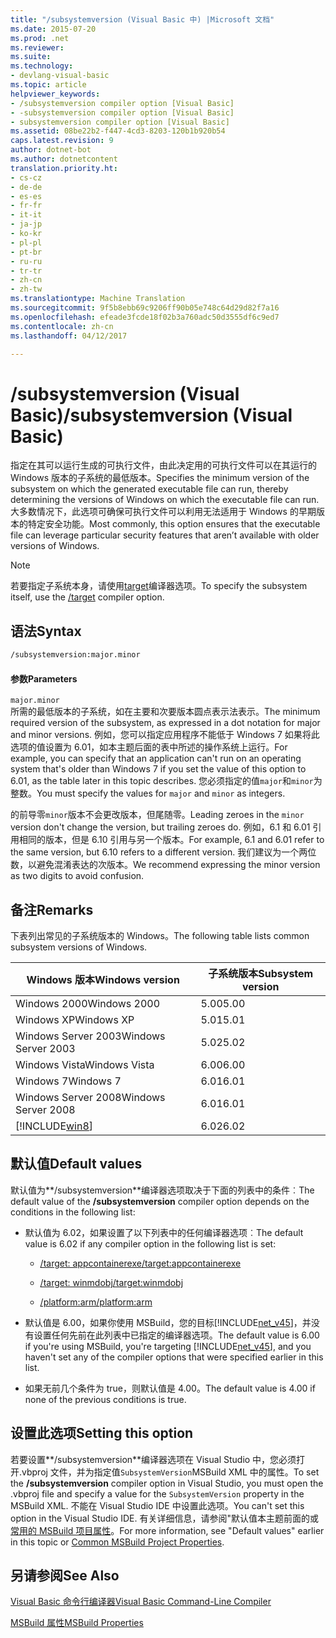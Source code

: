 ```yaml
---
title: "/subsystemversion (Visual Basic 中) |Microsoft 文档"
ms.date: 2015-07-20
ms.prod: .net
ms.reviewer: 
ms.suite: 
ms.technology:
- devlang-visual-basic
ms.topic: article
helpviewer_keywords:
- /subsystemversion compiler option [Visual Basic]
- -subsystemversion compiler option [Visual Basic]
- subsystemversion compiler option [Visual Basic]
ms.assetid: 08be22b2-f447-4cd3-8203-120b1b920b54
caps.latest.revision: 9
author: dotnet-bot
ms.author: dotnetcontent
translation.priority.ht:
- cs-cz
- de-de
- es-es
- fr-fr
- it-it
- ja-jp
- ko-kr
- pl-pl
- pt-br
- ru-ru
- tr-tr
- zh-cn
- zh-tw
ms.translationtype: Machine Translation
ms.sourcegitcommit: 9f5b8ebb69c9206ff90b05e748c64d29d82f7a16
ms.openlocfilehash: efeade3fcde18f02b3a760adc50d3555df6c9ed7
ms.contentlocale: zh-cn
ms.lasthandoff: 04/12/2017

---
```

# <a name="subsystemversion-visual-basic"></a><span data-ttu-id="1610d-102">/subsystemversion (Visual Basic)</span><span class="sxs-lookup"><span data-stu-id="1610d-102">/subsystemversion (Visual Basic)</span></span>
<span data-ttu-id="1610d-103">指定在其可以运行生成的可执行文件，由此决定用的可执行文件可以在其运行的 Windows 版本的子系统的最低版本。</span><span class="sxs-lookup"><span data-stu-id="1610d-103">Specifies the minimum version of the subsystem on which the generated executable file can run, thereby determining the versions of Windows on which the executable file can run.</span></span> <span data-ttu-id="1610d-104">大多数情况下，此选项可确保可执行文件可以利用无法适用于 Windows 的早期版本的特定安全功能。</span><span class="sxs-lookup"><span data-stu-id="1610d-104">Most commonly, this option ensures that the executable file can leverage particular security features that aren’t available with older versions of Windows.</span></span>  
  
> [!NOTE]
>  <span data-ttu-id="1610d-105">若要指定子系统本身，请使用[target](../../../csharp/language-reference/compiler-options/target-compiler-option.md)编译器选项。</span><span class="sxs-lookup"><span data-stu-id="1610d-105">To specify the subsystem itself, use the [/target](../../../csharp/language-reference/compiler-options/target-compiler-option.md) compiler option.</span></span>  
  
## <a name="syntax"></a><span data-ttu-id="1610d-106">语法</span><span class="sxs-lookup"><span data-stu-id="1610d-106">Syntax</span></span>  
  
```vb  
/subsystemversion:major.minor  
```  
  
#### <a name="parameters"></a><span data-ttu-id="1610d-107">参数</span><span class="sxs-lookup"><span data-stu-id="1610d-107">Parameters</span></span>  
 `major.minor`  
 <span data-ttu-id="1610d-108">所需的最低版本的子系统，如在主要和次要版本圆点表示法表示。</span><span class="sxs-lookup"><span data-stu-id="1610d-108">The minimum required version of the subsystem, as expressed in a dot notation for major and minor versions.</span></span> <span data-ttu-id="1610d-109">例如，您可以指定应用程序不能低于 Windows 7 如果将此选项的值设置为 6.01，如本主题后面的表中所述的操作系统上运行。</span><span class="sxs-lookup"><span data-stu-id="1610d-109">For example, you can specify that an application can't run on an operating system that's older than Windows 7 if you set the value of this option to 6.01, as the table later in this topic describes.</span></span> <span data-ttu-id="1610d-110">您必须指定的值`major`和`minor`为整数。</span><span class="sxs-lookup"><span data-stu-id="1610d-110">You must specify the values for `major` and `minor` as integers.</span></span>  
  
 <span data-ttu-id="1610d-111">的前导零`minor`版本不会更改版本，但尾随零。</span><span class="sxs-lookup"><span data-stu-id="1610d-111">Leading zeroes in the `minor` version don't change the version, but trailing zeroes do.</span></span> <span data-ttu-id="1610d-112">例如，6.1 和 6.01 引用相同的版本，但是 6.10 引用与另一个版本。</span><span class="sxs-lookup"><span data-stu-id="1610d-112">For example, 6.1 and 6.01 refer to the same version, but 6.10 refers to a different version.</span></span> <span data-ttu-id="1610d-113">我们建议为一个两位数，以避免混淆表达的次版本。</span><span class="sxs-lookup"><span data-stu-id="1610d-113">We recommend expressing the minor version as two digits to avoid confusion.</span></span>  
  
## <a name="remarks"></a><span data-ttu-id="1610d-114">备注</span><span class="sxs-lookup"><span data-stu-id="1610d-114">Remarks</span></span>  
 <span data-ttu-id="1610d-115">下表列出常见的子系统版本的 Windows。</span><span class="sxs-lookup"><span data-stu-id="1610d-115">The following table lists common subsystem versions of Windows.</span></span>  
  
|<span data-ttu-id="1610d-116">Windows 版本</span><span class="sxs-lookup"><span data-stu-id="1610d-116">Windows version</span></span>|<span data-ttu-id="1610d-117">子系统版本</span><span class="sxs-lookup"><span data-stu-id="1610d-117">Subsystem version</span></span>|  
|---------------------|-----------------------|  
|<span data-ttu-id="1610d-118">Windows 2000</span><span class="sxs-lookup"><span data-stu-id="1610d-118">Windows 2000</span></span>|<span data-ttu-id="1610d-119">5.00</span><span class="sxs-lookup"><span data-stu-id="1610d-119">5.00</span></span>|  
|<span data-ttu-id="1610d-120">Windows XP</span><span class="sxs-lookup"><span data-stu-id="1610d-120">Windows XP</span></span>|<span data-ttu-id="1610d-121">5.01</span><span class="sxs-lookup"><span data-stu-id="1610d-121">5.01</span></span>|  
|<span data-ttu-id="1610d-122">Windows Server 2003</span><span class="sxs-lookup"><span data-stu-id="1610d-122">Windows Server 2003</span></span>|<span data-ttu-id="1610d-123">5.02</span><span class="sxs-lookup"><span data-stu-id="1610d-123">5.02</span></span>|  
|<span data-ttu-id="1610d-124">Windows Vista</span><span class="sxs-lookup"><span data-stu-id="1610d-124">Windows Vista</span></span>|<span data-ttu-id="1610d-125">6.00</span><span class="sxs-lookup"><span data-stu-id="1610d-125">6.00</span></span>|  
|<span data-ttu-id="1610d-126">Windows 7</span><span class="sxs-lookup"><span data-stu-id="1610d-126">Windows 7</span></span>|<span data-ttu-id="1610d-127">6.01</span><span class="sxs-lookup"><span data-stu-id="1610d-127">6.01</span></span>|  
|<span data-ttu-id="1610d-128">Windows Server 2008</span><span class="sxs-lookup"><span data-stu-id="1610d-128">Windows Server 2008</span></span>|<span data-ttu-id="1610d-129">6.01</span><span class="sxs-lookup"><span data-stu-id="1610d-129">6.01</span></span>|  
|[!INCLUDE[win8](../../../csharp/language-reference/compiler-options/includes/win8_md.md)]|<span data-ttu-id="1610d-130">6.02</span><span class="sxs-lookup"><span data-stu-id="1610d-130">6.02</span></span>|  
  
## <a name="default-values"></a><span data-ttu-id="1610d-131">默认值</span><span class="sxs-lookup"><span data-stu-id="1610d-131">Default values</span></span>  
 <span data-ttu-id="1610d-132">默认值为**/subsystemversion**编译器选项取决于下面的列表中的条件︰</span><span class="sxs-lookup"><span data-stu-id="1610d-132">The default value of the **/subsystemversion** compiler option depends on the conditions in the following list:</span></span>  
  
-   <span data-ttu-id="1610d-133">默认值为 6.02，如果设置了以下列表中的任何编译器选项︰</span><span class="sxs-lookup"><span data-stu-id="1610d-133">The default value is 6.02 if any compiler option in the following list is set:</span></span>  
  
    -   [<span data-ttu-id="1610d-134">/target: appcontainerexe</span><span class="sxs-lookup"><span data-stu-id="1610d-134">/target:appcontainerexe</span></span>](../../../visual-basic/reference/command-line-compiler/target.md)  
  
    -   [<span data-ttu-id="1610d-135">/target: winmdobj</span><span class="sxs-lookup"><span data-stu-id="1610d-135">/target:winmdobj</span></span>](../../../visual-basic/reference/command-line-compiler/target.md)  
  
    -   [<span data-ttu-id="1610d-136">/platform:arm</span><span class="sxs-lookup"><span data-stu-id="1610d-136">/platform:arm</span></span>](../../../visual-basic/reference/command-line-compiler/platform.md)  
  
-   <span data-ttu-id="1610d-137">默认值是 6.00，如果你使用 MSBuild，您的目标[!INCLUDE[net_v45](../../../csharp/language-reference/compiler-options/includes/net_v45_md.md)]，并没有设置任何先前在此列表中已指定的编译器选项。</span><span class="sxs-lookup"><span data-stu-id="1610d-137">The default value is 6.00 if you're using MSBuild, you're targeting [!INCLUDE[net_v45](../../../csharp/language-reference/compiler-options/includes/net_v45_md.md)], and you haven't set any of the compiler options that were specified earlier in this list.</span></span>  
  
-   <span data-ttu-id="1610d-138">如果无前几个条件为 true，则默认值是 4.00。</span><span class="sxs-lookup"><span data-stu-id="1610d-138">The default value is 4.00 if none of the previous conditions is true.</span></span>  
  
## <a name="setting-this-option"></a><span data-ttu-id="1610d-139">设置此选项</span><span class="sxs-lookup"><span data-stu-id="1610d-139">Setting this option</span></span>  
 <span data-ttu-id="1610d-140">若要设置**/subsystemversion**编译器选项在 Visual Studio 中，您必须打开.vbproj 文件，并为指定值`SubsystemVersion`MSBuild XML 中的属性。</span><span class="sxs-lookup"><span data-stu-id="1610d-140">To set the **/subsystemversion** compiler option in Visual Studio, you must open the .vbproj file and specify a value for the `SubsystemVersion` property in the MSBuild XML.</span></span> <span data-ttu-id="1610d-141">不能在 Visual Studio IDE 中设置此选项。</span><span class="sxs-lookup"><span data-stu-id="1610d-141">You can't set this option in the Visual Studio IDE.</span></span> <span data-ttu-id="1610d-142">有关详细信息，请参阅"默认值本主题前面的或[常用的 MSBuild 项目属性](https://docs.microsoft.com/visualstudio/msbuild/common-msbuild-project-properties)。</span><span class="sxs-lookup"><span data-stu-id="1610d-142">For more information, see "Default values" earlier in this topic or [Common MSBuild Project Properties](https://docs.microsoft.com/visualstudio/msbuild/common-msbuild-project-properties).</span></span>  
  

  
## <a name="see-also"></a><span data-ttu-id="1610d-143">另请参阅</span><span class="sxs-lookup"><span data-stu-id="1610d-143">See Also</span></span>  
[<span data-ttu-id="1610d-144">Visual Basic 命令行编译器</span><span class="sxs-lookup"><span data-stu-id="1610d-144">Visual Basic Command-Line Compiler</span></span>](../../../visual-basic/reference/command-line-compiler/index.md)

[<span data-ttu-id="1610d-145">MSBuild 属性</span><span class="sxs-lookup"><span data-stu-id="1610d-145">MSBuild Properties</span></span>](https://docs.microsoft.com/visualstudio/msbuild/msbuild-properties)

